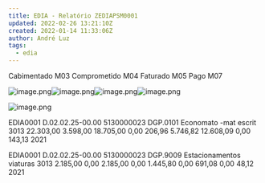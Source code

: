 ```yaml
---
title: EDIA - Relatório ZEDIAPSM0001
updated: 2022-02-26 13:21:10Z
created: 2022-01-14 11:33:06Z
author: André Luz
tags:
  - edia
---
```


Cabimentado M03
Comprometido M04
Faturado M05
Pago M07

![image.png](image-47.png)![image.png](image-44.png)![image.png](image-48.png)![image.png](image-45.png)

![image.png](image-46.png)

EDIA0001	D.02.02.25-00.00	5130000023	DGP.0101	Economato -mat escrit	3013	22.303,00	3.598,00	18.705,00	0,00	206,96	5.746,82	12.608,09	0,00	143,13	2021

EDIA0001	D.02.02.25-00.00	5130000023	DGP.9009	Estacionamentos viaturas	3013	2.185,00	0,00	2.185,00	0,00	1.445,80	0,00	691,08	0,00	48,12	2021